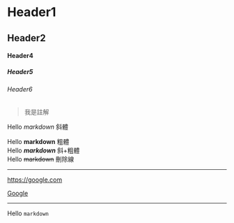 # Header1
## Header2
#### Header4
##### Header5
###### Header6

>我是註解

Hello *markdown* 斜體

Hello **markdown** 粗體  
Hello ***markdown*** 斜+粗體  
Hello ~~markdown~~ 刪除線  

---
<https://google.com>

[Google](https://google.com)

---

Hello `markdown`